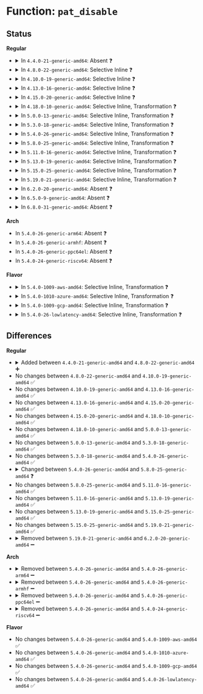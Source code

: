 # Function: <code>pat_disable</code>

## Status
<b>Regular</b>
<ul>
<li>
<details>
<summary>In <code>4.4.0-21-generic-amd64</code>: Absent ❓</summary>

```json
{
  "name": "pat_disable",
  "collision_type": "Unique Static",
  "inline_type": "Full",
  "funcs": [
    {
      "addr": 18446744071595065446,
      "name": "pat_disable",
      "external": false,
      "loc": "arch/x86/mm/pat.c:43",
      "file": "arch/x86/mm/pat.c",
      "inline": "declared, inlined",
      "caller_inline": [
        "arch/x86/mm/pat.c:nopat",
        "arch/x86/mm/pat.c:pat_init",
        "arch/x86/mm/pat.c:pat_init"
      ],
      "caller_func": []
    }
  ],
  "symbols": []
}
```
</details>
</li>
<li>
<details>
<summary>In <code>4.8.0-22-generic-amd64</code>: Selective Inline ❓</summary>

```c
void pat_disable(const char * reason)
```

```json
{
  "name": "pat_disable",
  "collision_type": "Unique Global",
  "inline_type": "Selective",
  "funcs": [
    {
      "addr": 18446744071579302496,
      "name": "pat_disable",
      "external": true,
      "loc": "arch/x86/mm/pat.c:44",
      "file": "arch/x86/mm/pat.c",
      "inline": "not declared, inlined",
      "caller_inline": [],
      "caller_func": [
        "arch/x86/kernel/cpu/mtrr/main.c:mtrr_bp_init",
        "arch/x86/mm/pat.c:pat_init",
        "arch/x86/mm/pat.c:pat_init",
        "arch/x86/mm/pat.c:nopat"
      ]
    }
  ],
  "symbols": [
    {
      "addr": 18446744071579302496,
      "name": "pat_disable",
      "section": ".text",
      "bind": "STB_GLOBAL",
      "size": 116
    }
  ]
}
```
</details>
</li>
<li>
<details>
<summary>In <code>4.10.0-19-generic-amd64</code>: Selective Inline ❓</summary>

```c
void pat_disable(const char * reason)
```

```json
{
  "name": "pat_disable",
  "collision_type": "Unique Global",
  "inline_type": "Selective",
  "funcs": [
    {
      "addr": 18446744071579317904,
      "name": "pat_disable",
      "external": true,
      "loc": "arch/x86/mm/pat.c:44",
      "file": "arch/x86/mm/pat.c",
      "inline": "not declared, inlined",
      "caller_inline": [],
      "caller_func": [
        "arch/x86/kernel/cpu/mtrr/main.c:mtrr_bp_init",
        "arch/x86/mm/pat.c:pat_init",
        "arch/x86/mm/pat.c:pat_init",
        "arch/x86/mm/pat.c:nopat"
      ]
    }
  ],
  "symbols": [
    {
      "addr": 18446744071579317904,
      "name": "pat_disable",
      "section": ".text",
      "bind": "STB_GLOBAL",
      "size": 116
    }
  ]
}
```
</details>
</li>
<li>
<details>
<summary>In <code>4.13.0-16-generic-amd64</code>: Selective Inline ❓</summary>

```c
void pat_disable(const char * reason)
```

```json
{
  "name": "pat_disable",
  "collision_type": "Unique Global",
  "inline_type": "Selective",
  "funcs": [
    {
      "addr": 18446744071579315232,
      "name": "pat_disable",
      "external": true,
      "loc": "arch/x86/mm/pat.c:45",
      "file": "arch/x86/mm/pat.c",
      "inline": "not declared, inlined",
      "caller_inline": [],
      "caller_func": [
        "arch/x86/kernel/cpu/mtrr/main.c:mtrr_bp_init",
        "arch/x86/mm/pat.c:pat_init",
        "arch/x86/mm/pat.c:pat_init",
        "arch/x86/mm/pat.c:nopat"
      ]
    }
  ],
  "symbols": [
    {
      "addr": 18446744071579315232,
      "name": "pat_disable",
      "section": ".text",
      "bind": "STB_GLOBAL",
      "size": 87
    }
  ]
}
```
</details>
</li>
<li>
<details>
<summary>In <code>4.15.0-20-generic-amd64</code>: Selective Inline ❓</summary>

```c
void pat_disable(const char * reason)
```

```json
{
  "name": "pat_disable",
  "collision_type": "Unique Global",
  "inline_type": "Selective",
  "funcs": [
    {
      "addr": 18446744071579338144,
      "name": "pat_disable",
      "external": true,
      "loc": "arch/x86/mm/pat.c:45",
      "file": "arch/x86/mm/pat.c",
      "inline": "not declared, inlined",
      "caller_inline": [],
      "caller_func": [
        "arch/x86/kernel/cpu/mtrr/main.c:mtrr_bp_init",
        "arch/x86/mm/pat.c:pat_init",
        "arch/x86/mm/pat.c:pat_init",
        "arch/x86/mm/pat.c:nopat"
      ]
    }
  ],
  "symbols": [
    {
      "addr": 18446744071579338144,
      "name": "pat_disable",
      "section": ".text",
      "bind": "STB_GLOBAL",
      "size": 87
    }
  ]
}
```
</details>
</li>
<li>
<details>
<summary>In <code>4.18.0-10-generic-amd64</code>: Selective Inline, Transformation ❓</summary>

```c
void pat_disable(const char * reason)
```

```json
{
  "name": "pat_disable",
  "collision_type": "Unique Global",
  "inline_type": "Selective",
  "funcs": [
    {
      "addr": 0,
      "name": "pat_disable",
      "external": true,
      "loc": "arch/x86/mm/pat.c:45",
      "file": "arch/x86/mm/pat.c",
      "inline": "not declared, inlined",
      "caller_inline": [],
      "caller_func": [
        "arch/x86/kernel/cpu/mtrr/mtrr.c:mtrr_bp_init",
        "arch/x86/mm/pat.c:pat_init",
        "arch/x86/mm/pat.c:pat_init",
        "arch/x86/mm/pat.c:nopat"
      ]
    }
  ],
  "symbols": [
    {
      "addr": 18446744071579352730,
      "name": "pat_disable.cold.13",
      "section": ".text",
      "bind": "STB_LOCAL",
      "size": 27
    },
    {
      "addr": 18446744071579349536,
      "name": "pat_disable",
      "section": ".text",
      "bind": "STB_GLOBAL",
      "size": 66
    }
  ]
}
```
</details>
</li>
<li>
<details>
<summary>In <code>5.0.0-13-generic-amd64</code>: Selective Inline, Transformation ❓</summary>

```c
void pat_disable(const char * reason)
```

```json
{
  "name": "pat_disable",
  "collision_type": "Unique Global",
  "inline_type": "Selective",
  "funcs": [
    {
      "addr": 18446744071579379722,
      "name": "pat_disable",
      "external": true,
      "loc": "arch/x86/mm/pat.c:45",
      "file": "arch/x86/mm/pat.c",
      "inline": "not declared, inlined",
      "caller_inline": [],
      "caller_func": [
        "arch/x86/kernel/cpu/mtrr/mtrr.c:mtrr_bp_init",
        "arch/x86/mm/pat.c:pat_init",
        "arch/x86/mm/pat.c:pat_init",
        "arch/x86/mm/pat.c:nopat"
      ]
    }
  ],
  "symbols": [
    {
      "addr": 18446744071579379722,
      "name": "pat_disable.cold.12",
      "section": ".text",
      "bind": "STB_LOCAL",
      "size": 27
    },
    {
      "addr": 18446744071579376480,
      "name": "pat_disable",
      "section": ".text",
      "bind": "STB_GLOBAL",
      "size": 66
    }
  ]
}
```
</details>
</li>
<li>
<details>
<summary>In <code>5.3.0-18-generic-amd64</code>: Selective Inline, Transformation ❓</summary>

```c
void pat_disable(const char * reason)
```

```json
{
  "name": "pat_disable",
  "collision_type": "Unique Global",
  "inline_type": "Selective",
  "funcs": [
    {
      "addr": 18446744071579395172,
      "name": "pat_disable",
      "external": true,
      "loc": "arch/x86/mm/pat.c:46",
      "file": "arch/x86/mm/pat.c",
      "inline": "not declared, inlined",
      "caller_inline": [],
      "caller_func": [
        "arch/x86/kernel/cpu/mtrr/mtrr.c:mtrr_bp_init",
        "arch/x86/mm/pat.c:pat_init",
        "arch/x86/mm/pat.c:pat_init",
        "arch/x86/mm/pat.c:nopat"
      ]
    }
  ],
  "symbols": [
    {
      "addr": 18446744071579395172,
      "name": "pat_disable.cold",
      "section": ".text",
      "bind": "STB_LOCAL",
      "size": 27
    },
    {
      "addr": 18446744071579392000,
      "name": "pat_disable",
      "section": ".text",
      "bind": "STB_GLOBAL",
      "size": 66
    }
  ]
}
```
</details>
</li>
<li>
<details>
<summary>In <code>5.4.0-26-generic-amd64</code>: Selective Inline, Transformation ❓</summary>

```c
void pat_disable(const char * reason)
```

```json
{
  "name": "pat_disable",
  "collision_type": "Unique Global",
  "inline_type": "Selective",
  "funcs": [
    {
      "addr": 18446744071579398484,
      "name": "pat_disable",
      "external": true,
      "loc": "arch/x86/mm/pat.c:46",
      "file": "arch/x86/mm/pat.c",
      "inline": "not declared, inlined",
      "caller_inline": [],
      "caller_func": [
        "arch/x86/kernel/cpu/mtrr/mtrr.c:mtrr_bp_init",
        "arch/x86/mm/pat.c:pat_init",
        "arch/x86/mm/pat.c:pat_init",
        "arch/x86/mm/pat.c:nopat"
      ]
    }
  ],
  "symbols": [
    {
      "addr": 18446744071579398484,
      "name": "pat_disable.cold",
      "section": ".text",
      "bind": "STB_LOCAL",
      "size": 27
    },
    {
      "addr": 18446744071579395312,
      "name": "pat_disable",
      "section": ".text",
      "bind": "STB_GLOBAL",
      "size": 66
    }
  ]
}
```
</details>
</li>
<li>
<details>
<summary>In <code>5.8.0-25-generic-amd64</code>: Selective Inline, Transformation ❓</summary>

```c
void pat_disable(const char * msg_reason)
```

```json
{
  "name": "pat_disable",
  "collision_type": "Unique Global",
  "inline_type": "Selective",
  "funcs": [
    {
      "addr": 18446744071579437183,
      "name": "pat_disable",
      "external": true,
      "loc": "arch/x86/mm/pat/memtype.c:72",
      "file": "arch/x86/mm/pat/memtype.c",
      "inline": "not declared, inlined",
      "caller_inline": [],
      "caller_func": [
        "arch/x86/kernel/cpu/mtrr/mtrr.c:mtrr_bp_init",
        "arch/x86/mm/pat/memtype.c:pat_init",
        "arch/x86/mm/pat/memtype.c:pat_init",
        "arch/x86/mm/pat/memtype.c:nopat"
      ]
    }
  ],
  "symbols": [
    {
      "addr": 18446744071579437183,
      "name": "pat_disable.cold",
      "section": ".text",
      "bind": "STB_LOCAL",
      "size": 27
    },
    {
      "addr": 18446744071579434096,
      "name": "pat_disable",
      "section": ".text",
      "bind": "STB_GLOBAL",
      "size": 66
    }
  ]
}
```
</details>
</li>
<li>
<details>
<summary>In <code>5.11.0-16-generic-amd64</code>: Selective Inline, Transformation ❓</summary>

```c
void pat_disable(const char * msg_reason)
```

```json
{
  "name": "pat_disable",
  "collision_type": "Unique Global",
  "inline_type": "Selective",
  "funcs": [
    {
      "addr": 18446744071591270780,
      "name": "pat_disable",
      "external": true,
      "loc": "arch/x86/mm/pat/memtype.c:72",
      "file": "arch/x86/mm/pat/memtype.c",
      "inline": "not declared, inlined",
      "caller_inline": [],
      "caller_func": [
        "arch/x86/kernel/cpu/mtrr/mtrr.c:mtrr_bp_init",
        "arch/x86/mm/pat/memtype.c:pat_init",
        "arch/x86/mm/pat/memtype.c:pat_init",
        "arch/x86/mm/pat/memtype.c:nopat"
      ]
    }
  ],
  "symbols": [
    {
      "addr": 18446744071591270780,
      "name": "pat_disable.cold",
      "section": ".text",
      "bind": "STB_LOCAL",
      "size": 27
    },
    {
      "addr": 18446744071579433328,
      "name": "pat_disable",
      "section": ".text",
      "bind": "STB_GLOBAL",
      "size": 66
    }
  ]
}
```
</details>
</li>
<li>
<details>
<summary>In <code>5.13.0-19-generic-amd64</code>: Selective Inline, Transformation ❓</summary>

```c
void pat_disable(const char * msg_reason)
```

```json
{
  "name": "pat_disable",
  "collision_type": "Unique Global",
  "inline_type": "Selective",
  "funcs": [
    {
      "addr": 18446744071591213465,
      "name": "pat_disable",
      "external": true,
      "loc": "arch/x86/mm/pat/memtype.c:72",
      "file": "arch/x86/mm/pat/memtype.c",
      "inline": "not declared, inlined",
      "caller_inline": [],
      "caller_func": [
        "arch/x86/kernel/cpu/mtrr/mtrr.c:mtrr_bp_init",
        "arch/x86/mm/pat/memtype.c:pat_init",
        "arch/x86/mm/pat/memtype.c:pat_init",
        "arch/x86/mm/pat/memtype.c:nopat"
      ]
    }
  ],
  "symbols": [
    {
      "addr": 18446744071591213465,
      "name": "pat_disable.cold",
      "section": ".text",
      "bind": "STB_LOCAL",
      "size": 27
    },
    {
      "addr": 18446744071579436144,
      "name": "pat_disable",
      "section": ".text",
      "bind": "STB_GLOBAL",
      "size": 66
    }
  ]
}
```
</details>
</li>
<li>
<details>
<summary>In <code>5.15.0-25-generic-amd64</code>: Selective Inline, Transformation ❓</summary>

```c
void pat_disable(const char * msg_reason)
```

```json
{
  "name": "pat_disable",
  "collision_type": "Unique Global",
  "inline_type": "Selective",
  "funcs": [
    {
      "addr": 18446744071579500164,
      "name": "pat_disable",
      "external": true,
      "loc": "arch/x86/mm/pat/memtype.c:72",
      "file": "arch/x86/mm/pat/memtype.c",
      "inline": "not declared, inlined",
      "caller_inline": [],
      "caller_func": [
        "arch/x86/kernel/cpu/mtrr/mtrr.c:mtrr_bp_init",
        "arch/x86/mm/pat/memtype.c:pat_init",
        "arch/x86/mm/pat/memtype.c:pat_init",
        "arch/x86/mm/pat/memtype.c:nopat"
      ]
    }
  ],
  "symbols": [
    {
      "addr": 18446744071592088732,
      "name": "pat_disable.cold",
      "section": ".text",
      "bind": "STB_LOCAL",
      "size": 87
    },
    {
      "addr": 18446744071579500128,
      "name": "pat_disable",
      "section": ".text",
      "bind": "STB_GLOBAL",
      "size": 110
    }
  ]
}
```
</details>
</li>
<li>
<details>
<summary>In <code>5.19.0-21-generic-amd64</code>: Selective Inline, Transformation ❓</summary>

```c
void pat_disable(const char * msg_reason)
```

```json
{
  "name": "pat_disable",
  "collision_type": "Unique Global",
  "inline_type": "Selective",
  "funcs": [
    {
      "addr": 18446744071579581895,
      "name": "pat_disable",
      "external": true,
      "loc": "arch/x86/mm/pat/memtype.c:73",
      "file": "arch/x86/mm/pat/memtype.c",
      "inline": "not declared, inlined",
      "caller_inline": [],
      "caller_func": [
        "arch/x86/kernel/cpu/mtrr/mtrr.c:mtrr_bp_init",
        "arch/x86/mm/pat/memtype.c:pat_init",
        "arch/x86/mm/pat/memtype.c:pat_init",
        "arch/x86/mm/pat/memtype.c:nopat"
      ]
    }
  ],
  "symbols": [
    {
      "addr": 18446744071593855674,
      "name": "pat_disable.cold",
      "section": ".text",
      "bind": "STB_LOCAL",
      "size": 89
    },
    {
      "addr": 18446744071579581856,
      "name": "pat_disable",
      "section": ".text",
      "bind": "STB_GLOBAL",
      "size": 126
    }
  ]
}
```
</details>
</li>
<li>
<details>
<summary>In <code>6.2.0-20-generic-amd64</code>: Absent ❓</summary>

```json
{
  "name": "pat_disable",
  "collision_type": "Unique Static",
  "inline_type": "Full",
  "funcs": [
    {
      "addr": 18446744071627722360,
      "name": "pat_disable",
      "external": false,
      "loc": "arch/x86/mm/pat/memtype.c:71",
      "file": "arch/x86/mm/pat/memtype.c",
      "inline": "not declared, inlined",
      "caller_inline": [
        "arch/x86/mm/pat/memtype.c:pat_bp_init",
        "arch/x86/mm/pat/memtype.c:pat_bp_init",
        "arch/x86/mm/pat/memtype.c:nopat"
      ],
      "caller_func": []
    }
  ],
  "symbols": []
}
```
</details>
</li>
<li>
<details>
<summary>In <code>6.5.0-9-generic-amd64</code>: Absent ❓</summary>

```json
{
  "name": "pat_disable",
  "collision_type": "Unique Static",
  "inline_type": "Full",
  "funcs": [
    {
      "addr": 18446744071619479960,
      "name": "pat_disable",
      "external": false,
      "loc": "arch/x86/mm/pat/memtype.c:71",
      "file": "arch/x86/mm/pat/memtype.c",
      "inline": "not declared, inlined",
      "caller_inline": [
        "arch/x86/mm/pat/memtype.c:pat_bp_init",
        "arch/x86/mm/pat/memtype.c:pat_bp_init",
        "arch/x86/mm/pat/memtype.c:nopat"
      ],
      "caller_func": []
    }
  ],
  "symbols": []
}
```
</details>
</li>
<li>
<details>
<summary>In <code>6.8.0-31-generic-amd64</code>: Absent ❓</summary>

```json
{
  "name": "pat_disable",
  "collision_type": "Unique Static",
  "inline_type": "Full",
  "funcs": [
    {
      "addr": 18446744071621776568,
      "name": "pat_disable",
      "external": false,
      "loc": "arch/x86/mm/pat/memtype.c:71",
      "file": "arch/x86/mm/pat/memtype.c",
      "inline": "not declared, inlined",
      "caller_inline": [
        "arch/x86/mm/pat/memtype.c:pat_bp_init",
        "arch/x86/mm/pat/memtype.c:pat_bp_init",
        "arch/x86/mm/pat/memtype.c:nopat"
      ],
      "caller_func": []
    }
  ],
  "symbols": []
}
```
</details>
</li>
</ul>
<b>Arch</b>
<ul>
<li>
In <code>5.4.0-26-generic-arm64</code>: Absent ❓
</li>
<li>
In <code>5.4.0-26-generic-armhf</code>: Absent ❓
</li>
<li>
In <code>5.4.0-26-generic-ppc64el</code>: Absent ❓
</li>
<li>
In <code>5.4.0-24-generic-riscv64</code>: Absent ❓
</li>
</ul>
<b>Flavor</b>
<ul>
<li>
<details>
<summary>In <code>5.4.0-1009-aws-amd64</code>: Selective Inline, Transformation ❓</summary>

```c
void pat_disable(const char * reason)
```

```json
{
  "name": "pat_disable",
  "collision_type": "Unique Global",
  "inline_type": "Selective",
  "funcs": [
    {
      "addr": 18446744071579394388,
      "name": "pat_disable",
      "external": true,
      "loc": "arch/x86/mm/pat.c:46",
      "file": "arch/x86/mm/pat.c",
      "inline": "not declared, inlined",
      "caller_inline": [],
      "caller_func": [
        "arch/x86/kernel/cpu/mtrr/mtrr.c:mtrr_bp_init",
        "arch/x86/mm/pat.c:pat_init",
        "arch/x86/mm/pat.c:pat_init",
        "arch/x86/mm/pat.c:nopat"
      ]
    }
  ],
  "symbols": [
    {
      "addr": 18446744071579394388,
      "name": "pat_disable.cold",
      "section": ".text",
      "bind": "STB_LOCAL",
      "size": 27
    },
    {
      "addr": 18446744071579391216,
      "name": "pat_disable",
      "section": ".text",
      "bind": "STB_GLOBAL",
      "size": 66
    }
  ]
}
```
</details>
</li>
<li>
<details>
<summary>In <code>5.4.0-1010-azure-amd64</code>: Selective Inline, Transformation ❓</summary>

```c
void pat_disable(const char * reason)
```

```json
{
  "name": "pat_disable",
  "collision_type": "Unique Global",
  "inline_type": "Selective",
  "funcs": [
    {
      "addr": 18446744071579324116,
      "name": "pat_disable",
      "external": true,
      "loc": "arch/x86/mm/pat.c:46",
      "file": "arch/x86/mm/pat.c",
      "inline": "not declared, inlined",
      "caller_inline": [],
      "caller_func": [
        "arch/x86/kernel/cpu/mtrr/mtrr.c:mtrr_bp_init",
        "arch/x86/mm/pat.c:pat_init",
        "arch/x86/mm/pat.c:pat_init",
        "arch/x86/mm/pat.c:nopat"
      ]
    }
  ],
  "symbols": [
    {
      "addr": 18446744071579324116,
      "name": "pat_disable.cold",
      "section": ".text",
      "bind": "STB_LOCAL",
      "size": 27
    },
    {
      "addr": 18446744071579320768,
      "name": "pat_disable",
      "section": ".text",
      "bind": "STB_GLOBAL",
      "size": 66
    }
  ]
}
```
</details>
</li>
<li>
<details>
<summary>In <code>5.4.0-1009-gcp-amd64</code>: Selective Inline, Transformation ❓</summary>

```c
void pat_disable(const char * reason)
```

```json
{
  "name": "pat_disable",
  "collision_type": "Unique Global",
  "inline_type": "Selective",
  "funcs": [
    {
      "addr": 18446744071579394308,
      "name": "pat_disable",
      "external": true,
      "loc": "arch/x86/mm/pat.c:46",
      "file": "arch/x86/mm/pat.c",
      "inline": "not declared, inlined",
      "caller_inline": [],
      "caller_func": [
        "arch/x86/kernel/cpu/mtrr/mtrr.c:mtrr_bp_init",
        "arch/x86/mm/pat.c:pat_init",
        "arch/x86/mm/pat.c:pat_init",
        "arch/x86/mm/pat.c:nopat"
      ]
    }
  ],
  "symbols": [
    {
      "addr": 18446744071579394308,
      "name": "pat_disable.cold",
      "section": ".text",
      "bind": "STB_LOCAL",
      "size": 27
    },
    {
      "addr": 18446744071579391136,
      "name": "pat_disable",
      "section": ".text",
      "bind": "STB_GLOBAL",
      "size": 66
    }
  ]
}
```
</details>
</li>
<li>
<details>
<summary>In <code>5.4.0-26-lowlatency-amd64</code>: Selective Inline, Transformation ❓</summary>

```c
void pat_disable(const char * reason)
```

```json
{
  "name": "pat_disable",
  "collision_type": "Unique Global",
  "inline_type": "Selective",
  "funcs": [
    {
      "addr": 18446744071579402836,
      "name": "pat_disable",
      "external": true,
      "loc": "arch/x86/mm/pat.c:46",
      "file": "arch/x86/mm/pat.c",
      "inline": "not declared, inlined",
      "caller_inline": [],
      "caller_func": [
        "arch/x86/kernel/cpu/mtrr/mtrr.c:mtrr_bp_init",
        "arch/x86/mm/pat.c:pat_init",
        "arch/x86/mm/pat.c:pat_init",
        "arch/x86/mm/pat.c:nopat"
      ]
    }
  ],
  "symbols": [
    {
      "addr": 18446744071579402836,
      "name": "pat_disable.cold",
      "section": ".text",
      "bind": "STB_LOCAL",
      "size": 27
    },
    {
      "addr": 18446744071579399664,
      "name": "pat_disable",
      "section": ".text",
      "bind": "STB_GLOBAL",
      "size": 66
    }
  ]
}
```
</details>
</li>
</ul>

## Differences
<b>Regular</b>
<ul>
<li>
<details>
<summary>Added between <code>4.4.0-21-generic-amd64</code> and <code>4.8.0-22-generic-amd64</code> ➕</summary>

```c
void pat_disable(const char * reason)
```
</details>
</li>
<li>
No changes between <code>4.8.0-22-generic-amd64</code> and <code>4.10.0-19-generic-amd64</code> ✅
</li>
<li>
No changes between <code>4.10.0-19-generic-amd64</code> and <code>4.13.0-16-generic-amd64</code> ✅
</li>
<li>
No changes between <code>4.13.0-16-generic-amd64</code> and <code>4.15.0-20-generic-amd64</code> ✅
</li>
<li>
No changes between <code>4.15.0-20-generic-amd64</code> and <code>4.18.0-10-generic-amd64</code> ✅
</li>
<li>
No changes between <code>4.18.0-10-generic-amd64</code> and <code>5.0.0-13-generic-amd64</code> ✅
</li>
<li>
No changes between <code>5.0.0-13-generic-amd64</code> and <code>5.3.0-18-generic-amd64</code> ✅
</li>
<li>
No changes between <code>5.3.0-18-generic-amd64</code> and <code>5.4.0-26-generic-amd64</code> ✅
</li>
<li>
<details>
<summary>Changed between <code>5.4.0-26-generic-amd64</code> and <code>5.8.0-25-generic-amd64</code> ❓</summary>
<ul>
<li>
<b>Param added. </b>
<code>const char * msg_reason</code>
</li>
<li>
<b>Param removed. </b>
<code>const char * reason</code>
</li>
</ul>
</details>
</li>
<li>
No changes between <code>5.8.0-25-generic-amd64</code> and <code>5.11.0-16-generic-amd64</code> ✅
</li>
<li>
No changes between <code>5.11.0-16-generic-amd64</code> and <code>5.13.0-19-generic-amd64</code> ✅
</li>
<li>
No changes between <code>5.13.0-19-generic-amd64</code> and <code>5.15.0-25-generic-amd64</code> ✅
</li>
<li>
No changes between <code>5.15.0-25-generic-amd64</code> and <code>5.19.0-21-generic-amd64</code> ✅
</li>
<li>
<details>
<summary>Removed between <code>5.19.0-21-generic-amd64</code> and <code>6.2.0-20-generic-amd64</code> ➖</summary>

```c
void pat_disable(const char * msg_reason)
```
</details>
</li>
</ul>
<b>Arch</b>
<ul>
<li>
<details>
<summary>Removed between <code>5.4.0-26-generic-amd64</code> and <code>5.4.0-26-generic-arm64</code> ➖</summary>

```c
void pat_disable(const char * reason)
```
</details>
</li>
<li>
<details>
<summary>Removed between <code>5.4.0-26-generic-amd64</code> and <code>5.4.0-26-generic-armhf</code> ➖</summary>

```c
void pat_disable(const char * reason)
```
</details>
</li>
<li>
<details>
<summary>Removed between <code>5.4.0-26-generic-amd64</code> and <code>5.4.0-26-generic-ppc64el</code> ➖</summary>

```c
void pat_disable(const char * reason)
```
</details>
</li>
<li>
<details>
<summary>Removed between <code>5.4.0-26-generic-amd64</code> and <code>5.4.0-24-generic-riscv64</code> ➖</summary>

```c
void pat_disable(const char * reason)
```
</details>
</li>
</ul>
<b>Flavor</b>
<ul>
<li>
No changes between <code>5.4.0-26-generic-amd64</code> and <code>5.4.0-1009-aws-amd64</code> ✅
</li>
<li>
No changes between <code>5.4.0-26-generic-amd64</code> and <code>5.4.0-1010-azure-amd64</code> ✅
</li>
<li>
No changes between <code>5.4.0-26-generic-amd64</code> and <code>5.4.0-1009-gcp-amd64</code> ✅
</li>
<li>
No changes between <code>5.4.0-26-generic-amd64</code> and <code>5.4.0-26-lowlatency-amd64</code> ✅
</li>
</ul>
